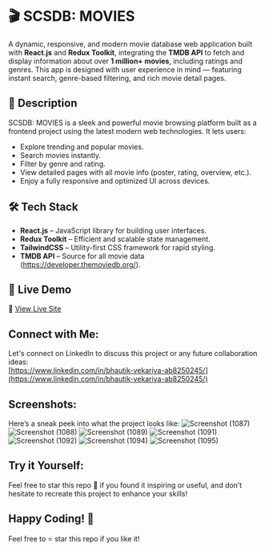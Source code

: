 # 🎬 SCSDB: MOVIES

A dynamic, responsive, and modern movie database web application built with **React.js** and **Redux Toolkit**, integrating the **TMDB API** to fetch and display information about over **1 million+ movies**, including ratings and genres. This app is designed with user experience in mind — featuring instant search, genre-based filtering, and rich movie detail pages.


## 📖 Description

SCSDB: MOVIES is a sleek and powerful movie browsing platform built as a frontend project using the latest modern web technologies. It lets users:

- Explore trending and popular movies.
- Search movies instantly.
- Filter by genre and rating.
- View detailed pages with all movie info (poster, rating, overview, etc.).
- Enjoy a fully responsive and optimized UI across devices.

## 🛠 Tech Stack

- **React.js** – JavaScript library for building user interfaces.
- **Redux Toolkit** – Efficient and scalable state management.
- **TailwindCSS** – Utility-first CSS framework for rapid styling.
- **TMDB API** – Source for all movie data (https://developer.themoviedb.org/).


## 🚀 Live Demo

🔗 [View Live Site](https://moviewereact.netlify.app/)

## Connect with Me:
Let's connect on LinkedIn to discuss this project or any future collaboration ideas:  
[https://www.linkedin.com/in/bhautik-vekariya-ab8250245/](https://www.linkedin.com/in/bhautik-vekariya-ab8250245/)

## Screenshots:
Here’s a sneak peek into what the project looks like:
![Screenshot (1087)](https://github.com/user-attachments/assets/9480fd02-6627-408d-9f4b-04bdcc863091)
![Screenshot (1088)](https://github.com/user-attachments/assets/a729d95c-f190-4e84-8366-64f97fac48a4)
![Screenshot (1089)](https://github.com/user-attachments/assets/50e3b743-2734-4d3c-bc0e-7a57245fd972)
![Screenshot (1091)](https://github.com/user-attachments/assets/058498de-d129-43f7-9d15-fac71cbb62b4)
![Screenshot (1092)](https://github.com/user-attachments/assets/263d994b-729b-427b-976e-44fd0b269a02)
![Screenshot (1094)](https://github.com/user-attachments/assets/4960ba0d-ec55-425f-8fc2-f0811a2e04bc)
![Screenshot (1095)](https://github.com/user-attachments/assets/5efe44d9-a73f-4584-b545-534c2960d7d3)



## Try it Yourself:
Feel free to star this repo 🌟 if you found it inspiring or useful, and don’t hesitate to recreate this project to enhance your skills!

## Happy Coding! 🚀
Feel free to ⭐ star this repo if you like it!
